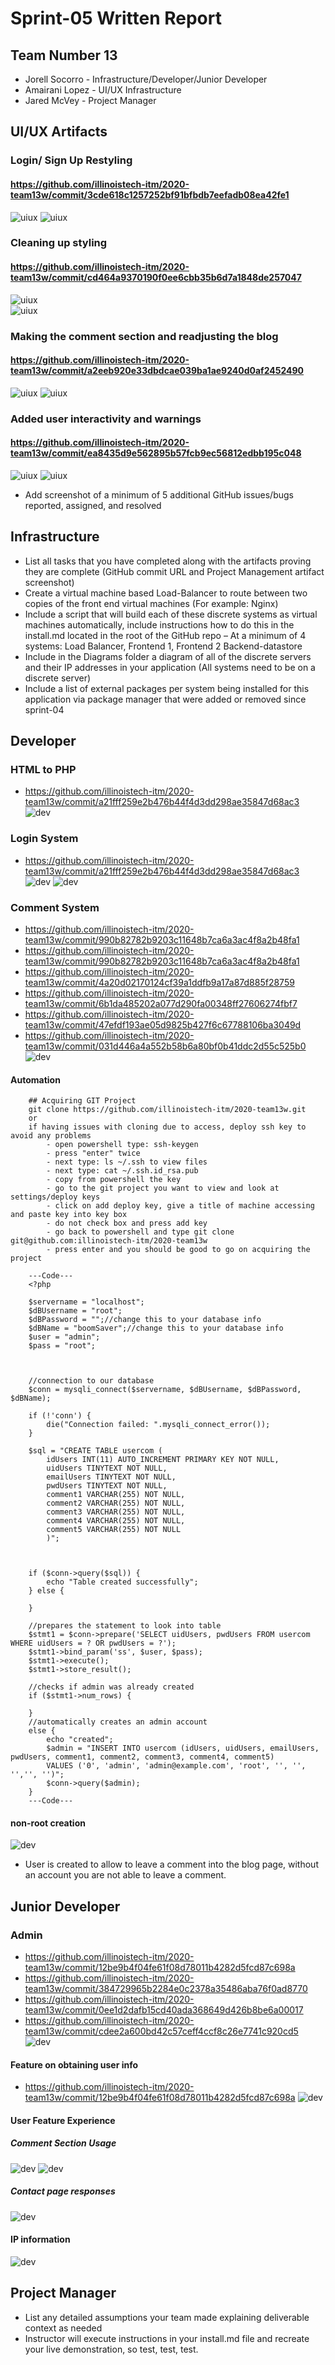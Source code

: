 # Sprint-05 Written Report

## Team Number 13
* Jorell Socorro - Infrastructure/Developer/Junior Developer
* Amairani Lopez - UI/UX Infrastructure
* Jared McVey   - Project Manager

## UI/UX Artifacts
### Login/ Sign Up Restyling

#### https://github.com/illinoistech-itm/2020-team13w/commit/3cde618c1257252bf91bfbdb7eefadb08ea42fe1
  ![uiux](media/trello_styling_1.PNG)
  ![uiux](media/sign_in_1.png)

### Cleaning up styling 

#### https://github.com/illinoistech-itm/2020-team13w/commit/cd464a9370190f0ee6cbb35b6d7a1848de257047
 ![uiux](media/trello_styling_2.PNG)  
 ![uiux](media/contact_section.PNG)

### Making the comment section and readjusting the blog

#### https://github.com/illinoistech-itm/2020-team13w/commit/a2eeb920e33dbdcae039ba1ae9240d0af2452490
 ![uiux](media/trello_styling_3.PNG) 
 ![uiux](media/comment_section.PNG)   
 
### Added user interactivity and warnings 

#### https://github.com/illinoistech-itm/2020-team13w/commit/ea8435d9e562895b57fcb9ec56812edbb195c048
 ![uiux](media/user_home.PNG) 
 ![uiux](media/comment_section_2.PNG)  
 
* Add screenshot of a minimum of 5 additional GitHub issues/bugs reported, assigned, and resolved

## Infrastructure
* List all tasks that you have completed along with the artifacts proving they are complete (GitHub commit URL and Project Management artifact screenshot)
* Create a virtual machine based Load-Balancer to route between two copies of the front end virtual machines (For example: Nginx)
* Include a script that will build each of these discrete systems as virtual machines automatically, include instructions how to do this in the install.md located in the root of the GitHub repo
– At a minimum of 4 systems: Load Balancer, Frontend 1, Frontend 2 Backend-datastore
* Include in the Diagrams folder a diagram of all of the discrete servers and their IP addresses in your application (All systems need to be on a discrete server)
* Include a list of external packages per system being installed for this application via package manager
that were added or removed since sprint-04

## Developer
### HTML to PHP
* https://github.com/illinoistech-itm/2020-team13w/commit/a21fff259e2b476b44f4d3dd298ae35847d68ac3
![dev](media/htmlPhp.PNG)

### Login System
* https://github.com/illinoistech-itm/2020-team13w/commit/a21fff259e2b476b44f4d3dd298ae35847d68ac3
![dev](media/htmlPhp2.PNG)
![dev](media/htmlPhp3.PNG)

### Comment System
* https://github.com/illinoistech-itm/2020-team13w/commit/990b82782b9203c11648b7ca6a3ac4f8a2b48fa1
* https://github.com/illinoistech-itm/2020-team13w/commit/990b82782b9203c11648b7ca6a3ac4f8a2b48fa1
* https://github.com/illinoistech-itm/2020-team13w/commit/4a20d02170124cf39a1ddfb9a17a87d885f28759
* https://github.com/illinoistech-itm/2020-team13w/commit/6b1da485202a077d290fa00348ff27606274fbf7
* https://github.com/illinoistech-itm/2020-team13w/commit/47efdf193ae05d9825b427f6c67788106ba3049d 
* https://github.com/illinoistech-itm/2020-team13w/commit/031d446a4a552b58b6a80bf0b41ddc2d55c525b0
![dev](media/commentSystemDev.PNG)

#### Automation
        ## Acquiring GIT Project
        git clone https://github.com/illinoistech-itm/2020-team13w.git
        or
        if having issues with cloning due to access, deploy ssh key to avoid any problems
            - open powershell type: ssh-keygen
            - press "enter" twice 
            - next type: ls ~/.ssh to view files
            - next type: cat ~/.ssh.id_rsa.pub
            - copy from powershell the key
            - go to the git project you want to view and look at settings/deploy keys
            - click on add deploy key, give a title of machine accessing and paste key into key box
            - do not check box and press add key
            - go back to powershell and type git clone git@github.com:illinoistech-itm/2020-team13w
            - press enter and you should be good to go on acquiring the project

        ---Code---
        <?php

        $servername = "localhost";
        $dBUsername = "root";
        $dBPassword = "";//change this to your database info
        $dBName = "boomSaver";//change this to your database info
        $user = "admin";
        $pass = "root";



        //connection to our database
        $conn = mysqli_connect($servername, $dBUsername, $dBPassword, $dBName);

        if (!'conn') {
            die("Connection failed: ".mysqli_connect_error());
        }

        $sql = "CREATE TABLE usercom (
            idUsers INT(11) AUTO_INCREMENT PRIMARY KEY NOT NULL,
            uidUsers TINYTEXT NOT NULL,
            emailUsers TINYTEXT NOT NULL,
            pwdUsers TINYTEXT NOT NULL,
            comment1 VARCHAR(255) NOT NULL,
            comment2 VARCHAR(255) NOT NULL,
            comment3 VARCHAR(255) NOT NULL,
            comment4 VARCHAR(255) NOT NULL,
            comment5 VARCHAR(255) NOT NULL
            )";



        if ($conn->query($sql)) {
            echo "Table created successfully";
        } else {
            
        }

        //prepares the statement to look into table
        $stmt1 = $conn->prepare('SELECT uidUsers, pwdUsers FROM usercom WHERE uidUsers = ? OR pwdUsers = ?');
        $stmt1->bind_param('ss', $user, $pass);
        $stmt1->execute();
        $stmt1->store_result();

        //checks if admin was already created
        if ($stmt1->num_rows) {
        
        }
        //automatically creates an admin account
        else {
            echo "created";
            $admin = "INSERT INTO usercom (idUsers, uidUsers, emailUsers, pwdUsers, comment1, comment2, comment3, comment4, comment5)
            VALUES ('0', 'admin', 'admin@example.com', 'root', '', '', '','', '')";
            $conn->query($admin);
        }
        ---Code---

#### non-root creation
![dev](media/developer1.PNG)
 - User is created to allow to leave a comment into the blog page, without an account you are not able to leave a comment.

## Junior Developer
 ### Admin
* https://github.com/illinoistech-itm/2020-team13w/commit/12be9b4f04fe61f08d78011b4282d5fcd87c698a
* https://github.com/illinoistech-itm/2020-team13w/commit/384729965b2284e0c2378a35486aba76f0ad8770
* https://github.com/illinoistech-itm/2020-team13w/commit/0ee1d2dafb15cd40ada368649d426b8be6a00017
* https://github.com/illinoistech-itm/2020-team13w/commit/cdee2a600bd42c57ceff4ccf8c26e7741c920cd5
![dev](media/juniorDev1.PNG)


#### Feature on obtaining user info
* https://github.com/illinoistech-itm/2020-team13w/commit/12be9b4f04fe61f08d78011b4282d5fcd87c698a
![dev](media/juniorDev2.PNG)

#### User Feature Experience
##### Comment Section Usage
![dev](media/juniorDev3.PNG)
![dev](media/juniorDev4.PNG)
##### Contact page responses
![dev](media/juniorDev5.PNG)

#### IP information
![dev](media/juniorDev6.PNG)

## Project Manager
* List any detailed assumptions your team made explaining deliverable context as needed
* Instructor will execute instructions in your install.md file and recreate your live demonstration, so test, test, test.
